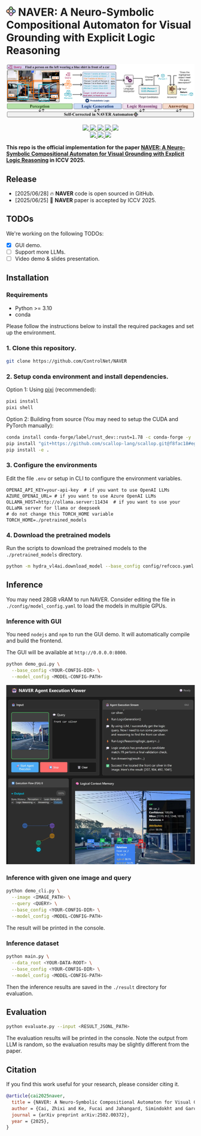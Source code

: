 # <img src="assets/logo.svg" width="25"> NAVER: A Neuro-Symbolic Compositional Automaton for Visual Grounding with Explicit Logic Reasoning

<div align="center">
    <img src="assets/teaser.svg">
    <p></p>
</div>

<div align="center">
    <a href="https://github.com/ControlNet/NAVER/issues">
        <img src="https://img.shields.io/github/issues/ControlNet/NAVER?style=flat-square">
    </a>
    <a href="https://github.com/ControlNet/NAVER/network/members">
        <img src="https://img.shields.io/github/forks/ControlNet/NAVER?style=flat-square">
    </a>
    <a href="https://github.com/ControlNet/NAVER/stargazers">
        <img src="https://img.shields.io/github/stars/ControlNet/NAVER?style=flat-square">
    </a>
    <a href="https://github.com/ControlNet/NAVER/blob/master/LICENSE">
        <img src="https://img.shields.io/github/license/ControlNet/NAVER?style=flat-square">
    </a>
    <a href="https://arxiv.org/abs/2502.00372">
        <img src="https://img.shields.io/badge/arXiv-2502.00372-b31b1b.svg?style=flat-square">
    </a>
</div>

<div align="center">    
    <a href="https://pypi.org/project/naver/">
        <img src="https://img.shields.io/pypi/v/naver?style=flat-square">
    </a>
    <a href="https://pypi.org/project/naver/">
        <img src="https://img.shields.io/pypi/dm/naver?style=flat-square">
    </a>
    <a href="https://www.python.org/"><img src="https://img.shields.io/pypi/pyversions/naver?style=flat-square"></a>
</div>


**This repo is the official implementation for the paper [NAVER: A Neuro-Symbolic Compositional Automaton for Visual Grounding with Explicit Logic Reasoning](https://arxiv.org/abs/2502.00372) in ICCV 2025.**


## Release

- [2025/06/28] 🔥 **NAVER** code is open sourced in GitHub.
- [2025/06/25] 🎉 **NAVER** paper is accepted by ICCV 2025.

## TODOs

We're working on the following TODOs:
- [x] GUI demo.
- [ ] Support more LLMs.
- [ ] Video demo & slides presentation.

## Installation

### Requirements

- Python >= 3.10
- conda

Please follow the instructions below to install the required packages and set up the environment.

### 1. Clone this repository.
```Bash
git clone https://github.com/ControlNet/NAVER
```

### 2. Setup conda environment and install dependencies. 

Option 1: Using [pixi](https://prefix.dev/) (recommended):
```Bash
pixi install
pixi shell
```

Option 2: Building from source (You may need to setup the CUDA and PyTorch manually):
```Bash
conda install conda-forge/label/rust_dev::rust=1.78 -c conda-forge -y
pip install "git+https://github.com/scallop-lang/scallop.git@f8fac18#egg=scallopy&subdirectory=etc/scallopy"
pip install -e .
```

### 3. Configure the environments

Edit the file `.env` or setup in CLI to configure the environment variables.

```
OPENAI_API_KEY=your-api-key  # if you want to use OpenAI LLMs
AZURE_OPENAI_URL= # if you want to use Azure OpenAI LLMs
OLLAMA_HOST=http://ollama.server:11434  # if you want to use your OLLaMA server for llama or deepseek
# do not change this TORCH_HOME variable
TORCH_HOME=./pretrained_models
```

### 4. Download the pretrained models
Run the scripts to download the pretrained models to the `./pretrained_models` directory. 

```Bash
python -m hydra_vl4ai.download_model --base_config config/refcoco.yaml --model_config config/model_config.yaml --extra_packages naver.tool
```

## Inference

You may need 28GB vRAM to run NAVER. Consider editing the file in `./config/model_config.yaml` to load the models in multiple GPUs.

### Inference with GUI

You need `nodejs` and `npm` to run the GUI demo. It will automatically compile and build the frontend.

The GUI will be available at `http://0.0.0.0:8000`.

```Bash
python demo_gui.py \
  --base_config <YOUR-CONFIG-DIR> \
  --model_config <MODEL-CONFIG-PATH>
```

![gui_preview](assets/gui_preview.webp)

### Inference with given one image and query
```Bash
python demo_cli.py \
  --image <IMAGE_PATH> \
  --query <QUERY> \
  --base_config <YOUR-CONFIG-DIR> \
  --model_config <MODEL-CONFIG-PATH>
```

The result will be printed in the console.

### Inference dataset

```Bash
python main.py \
  --data_root <YOUR-DATA-ROOT> \
  --base_config <YOUR-CONFIG-DIR> \
  --model_config <MODEL-CONFIG-PATH>
```

Then the inference results are saved in the `./result` directory for evaluation.

## Evaluation

```Bash
python evaluate.py --input <RESULT_JSONL_PATH>
```

The evaluation results will be printed in the console. Note the output from LLM is random, so the evaluation results may be slightly different from the paper.

## Citation
If you find this work useful for your research, please consider citing it.
```bibtex
@article{cai2025naver,
  title = {NAVER: A Neuro-Symbolic Compositional Automaton for Visual Grounding with Explicit Logic Reasoning},
  author = {Cai, Zhixi and Ke, Fucai and Jahangard, Simindokht and Garcia de la Banda, Maria and Haffari, Reza and Stuckey, Peter J. and Rezatofighi, Hamid},
  journal = {arXiv preprint arXiv:2502.00372},
  year = {2025},
}
```
